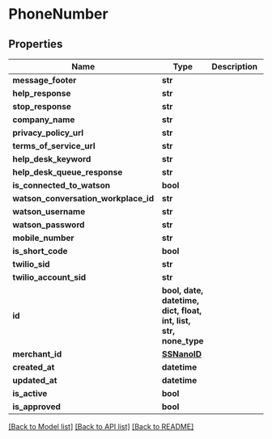 # PhoneNumber


## Properties
Name | Type | Description | Notes
------------ | ------------- | ------------- | -------------
**message_footer** | **str** |  | 
**help_response** | **str** |  | 
**stop_response** | **str** |  | 
**company_name** | **str** |  | 
**privacy_policy_url** | **str** |  | 
**terms_of_service_url** | **str** |  | 
**help_desk_keyword** | **str** |  | 
**help_desk_queue_response** | **str** |  | 
**is_connected_to_watson** | **bool** |  | 
**watson_conversation_workplace_id** | **str** |  | 
**watson_username** | **str** |  | 
**watson_password** | **str** |  | 
**mobile_number** | **str** |  | 
**is_short_code** | **bool** |  | 
**twilio_sid** | **str** |  | 
**twilio_account_sid** | **str** |  | 
**id** | **bool, date, datetime, dict, float, int, list, str, none_type** |  | 
**merchant_id** | [**SSNanoID**](SSNanoID.md) |  | 
**created_at** | **datetime** |  | 
**updated_at** | **datetime** |  | 
**is_active** | **bool** |  | 
**is_approved** | **bool** |  | 

[[Back to Model list]](../README.md#documentation-for-models) [[Back to API list]](../README.md#documentation-for-api-endpoints) [[Back to README]](../README.md)


